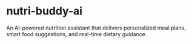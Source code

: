 # nutri-buddy-ai
An AI-powered nutrition assistant that delivers personalized meal plans, smart food suggestions, and real-time dietary guidance.
